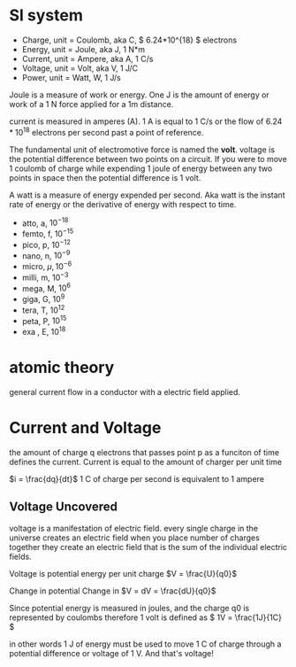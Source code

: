 # SI system

- Charge, unit = Coulomb, aka C, $ 6.24*10^{18} $ electrons
- Energy, unit = Joule, aka J, 1 N*m
- Current, unit = Ampere, aka A, 1 C/s
- Voltage, unit = Volt, aka V, 1 J/C
- Power, unit = Watt, W, 1 J/s

Joule is a measure of work or energy. One J is the amount of energy or work of a 1 N force applied for a 1m distance.

current is measured in amperes (A). 1 A is equal to 1 C/s or the flow of $6.24 * 10^{18}$ electrons per second past a point of reference. 

The fundamental unit of electromotive force is named the **volt**. voltage is the potential difference between two points on a circuit. If you were to move 1 coulomb of charge while expending 1 joule of energy between any two points in space then the potential difference is 1 volt.

A watt is a measure of energy expended per second. Aka watt is the instant rate of energy or the derivative of energy with respect to time.

- atto, a, $10^{-18}$
- femto, f, $10^{-15}$
- pico, p, $10^{-12}$
- nano, n, $10^{-9}$
- micro, $\mu, 10^{-6}$
- milli, m, $10^{-3}$
- mega, M, $10^{6}$
- giga, G, $10^{9}$
- tera, T, $10^{12}$
- peta, P, $10^{15}$
- exa , E, $10^{18}$

# atomic theory

general current flow in a conductor with a electric field applied. 

# Current and Voltage
the amount of charge q electrons that passes point p as a funciton of time defines the current.
Current is equal to the amount of charger per unit time

$i = \frac{dq}{dt}$
1 C of charge per second is equivalent to 1 ampere

## Voltage Uncovered 
voltage is a manifestation of electric field. every single charge in the universe creates an electric field when you place number of charges together they create an electric field that is the sum of the individual electric fields. 

Voltage is potential energy per unit charge
$V = \frac{U}{q0}$

Change in potential 
Change in $V = dV = \frac{dU}{q0}$

Since potential energy is measured in joules, and the charge q0 is represented by coulombs therefore 1 volt is defined as
$ 1V = \frac{1J}{1C} $

in other words 1 J of energy must be used to move 1 C of charge through a potential difference or voltage of 1 V. And that's voltage!





